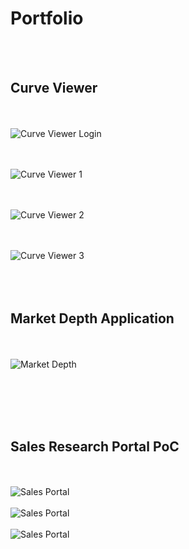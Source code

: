 # Portfolio
<br></br>
<H2>Curve Viewer</H2>
<br></br>
<img src="images/curveviewer4.PNG" alt="Curve Viewer Login">

<br></br>
<img src="images/curveviewer1.PNG" alt="Curve Viewer 1">

<br></br>
<img src="images/curveviewer2.PNG" alt="Curve Viewer 2">

<br></br>
<img src="images/curveviewer3.PNG" alt="Curve Viewer 3">
<br></br>
<br></br>
<H2>Market Depth Application</H2>
<br></br>
<img src="images/marketdepth.png" alt="Market Depth">


<br></br>
<br></br>
<H2>Sales Research Portal PoC</H2>
<br></br>

<img src="images/salesresearchportal.PNG" alt="Sales Portal">
<br></br>
<img src="images/salesresearchportal1.PNG" alt="Sales Portal">
<br></br>
<img src="images/salesresearchportal2.PNG" alt="Sales Portal">
<br></br>
